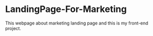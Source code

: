 # LandingPage-For-Marketing
This webpage about marketing landing page and this is my front-end project.

